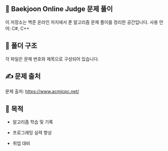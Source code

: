 ## 📘 Baekjoon Online Judge 문제 풀이
이 저장소는 백준 온라인 저지에서 푼 알고리즘 문제 풀이를 정리한 공간입니다.
사용 언어: C#, C++

## 📁 폴더 구조
각 파일은 문제 번호와 제목으로 구성되어 있습니다.

## ✍️ 문제 출처
문제 출처: https://www.acmicpc.net/

## 📌 목적
- 알고리즘 학습 및 기록

- 프로그래밍 실력 향상

- 취업 대비
